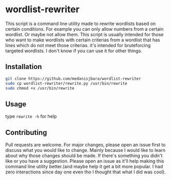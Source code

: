# wordlist-rewriter
This script is a command line utility made to rewrite wordlists based on certain conditions. For example you can only allow numbers from a certain wordlist. Or maybe not allow them.
This script is usually intended for those who want to make wordlists with certain criterias from a wordlist that has lines which do not meet those criterias. it's intended for bruteforcing targeted wordlists. I don't know if you can use it for other things.

## Installation

```bash
git clone https://github.com/medanisjbara/wordlist-rewriter
sudo cp wordlist-rewriter/rewrite.py /usr/bin/rewrite
sudo chmod +x /usr/bin/rewrite
```

## Usage

type `rewrite -h` for help


## Contributing
Pull requests are welcome. For major changes, please open an issue first to discuss what you would like to change. Mainly because I would like to learn about why those changes should be made.
If there's something you didn't like or you have a suggestion. Please open an issue as it'll help making this command line utility better.(and maybe help it get a bit more popular. I had zero interactions since day one even tho I thought that what I did was cool).
